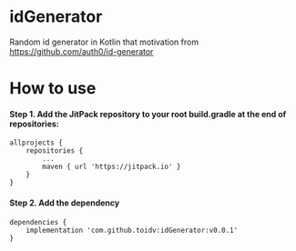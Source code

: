 # idGenerator
Random id generator in Kotlin that motivation from https://github.com/auth0/id-generator

# How to use

####  Step 1. Add the JitPack repository to your root build.gradle at the end of repositories:

```
allprojects {
    repositories {
        ...
        maven { url 'https://jitpack.io' }
    }
}
```

#### Step 2. Add the dependency

```
dependencies {
    implementation 'com.github.toidv:idGenerator:v0.0.1'
}
```